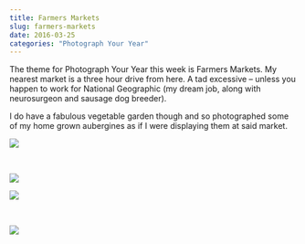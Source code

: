 ```yaml
---
title: Farmers Markets
slug: farmers-markets
date: 2016-03-25
categories: "Photograph Your Year"
---
```


<p>The theme for Photograph Your Year this week is Farmers Markets. My nearest market is a three hour drive from here. A tad excessive – unless you happen to work for National Geographic (my dream job, along with neurosurgeon and sausage dog breeder).</p>
<p>I do have a fabulous vegetable garden though and so photographed some of my home grown aubergines as if I were displaying them at said market.</p>
<p><img src="https://res.cloudinary.com/dy6grlu8z/image/upload/v1558841936/igtynokv4rylclnbew0g.jpg"/></p>
<p> </p>
<p><img src="https://res.cloudinary.com/dy6grlu8z/image/upload/v1558841937/vcblbbcewg5nrtthpsfm.jpg"/></p>
<p><img src="https://res.cloudinary.com/dy6grlu8z/image/upload/v1558841938/u3nivfatpkguat9lnwqo.jpg"/></p>
<p> </p>
<p><img src="https://res.cloudinary.com/dy6grlu8z/image/upload/v1558841939/txjmn2ckyhlma5mmpaos.jpg"/></p>







